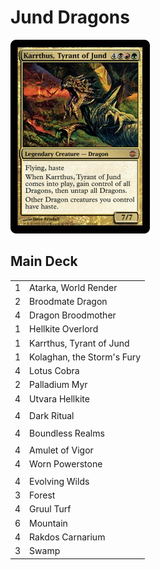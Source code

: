 # Jund Dragons #

![Karrthus, Tyrant of Jund](../../images/Karrthus%2C%20Tyrant%20of%20Jund.jpg)

## Main Deck ##
|   |   |
|---|---|
| 1 | Atarka, World Render
| 2 | Broodmate Dragon
| 4 | Dragon Broodmother
| 1 | Hellkite Overlord
| 1 | Karrthus, Tyrant of Jund
| 1 | Kolaghan, the Storm's Fury
| 4 | Lotus Cobra
| 2 | Palladium Myr
| 4 | Utvara Hellkite
|   |   |
| 4 | Dark Ritual
|   |   |
| 4 | Boundless Realms
|   |   |
| 4 | Amulet of Vigor
| 4 | Worn Powerstone
|   |   |
| 4 | Evolving Wilds
| 3 | Forest
| 4 | Gruul Turf
| 6 | Mountain
| 4 | Rakdos Carnarium
| 3 | Swamp
